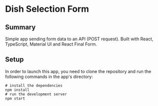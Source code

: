 # Dish Selection Form

## Summary

Simple app sending form data to an API (POST request). Built with React, TypeScript, Material UI and React Final Form.

## Setup

In order to launch this app, you need to clone the repository and run the following commands in the app's directory:

```shell
# install the dependencies
npm install
# run the development server
npm start
```
